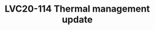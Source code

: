 ---
categories:
- lvc20
description: 'Slack channel to chat with speaker during live broadcast: https://linaroconnect.slack.com/archives/C01B0106Y9Y<br><br>The
  number of different components on the embedded devices, their performances and the
  power they drain put on the front of the scene the thermal framework which was delegated
  to a second role until recently. We had to find new strategies to cool down the
  components as well as improve the thermal management.<br>This session provides an
  update of the different changes in the thermal framework which are now available
  upstream.'
image: /assets/images/featured-images/lvc20/LVC20-114.png
session_id: LVC20-114
session_room: '[Track 2] Linux/Android'
session_slot:
  end_time: 2020-09-22 14:25
  start_time: 2020-09-22 14:00
session_speakers:
- speaker_bio: Daniel worked in 1998 in the Space Industry and Air traffic management
    for distributed system project in life safety constraints. He acquired for this
    project a system programming expertise. &lt;br /&gt; &lt;br /&gt; He joined IBM
    in 2004 and since this date he does kernel hacking and pushed upstream the resource
    virtualization with the namespaces. He is the author and maintainer of the Linux
    Container (LXC).&lt;br /&gt; &lt;br /&gt; In 2012, he joined Linaro to work in
    the power management team. Deeply involved in the power management improvements
    for the different members of Linaro, he continues to contribute and maintain some
    parts of the Linux kernel.
  speaker_company: Linaro
  speaker_image: http://avatars.sched.co/8/5c/829128/avatar.jpg.320x320px.jpg?0c8
  speaker_name: Daniel Lezcano
  speaker_position: Linaro - Senior Engineer - Power specialist
  speaker_role: speaker
session_track: Power Management
tag: session
tags: Power Management
title: LVC20-114 Thermal management update
---